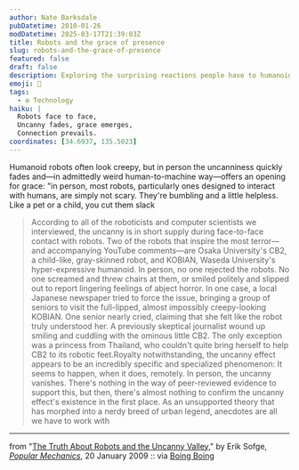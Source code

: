 ```yaml
---
author: Nate Barksdale
pubDatetime: 2010-01-26
modDatetime: 2025-03-17T21:39:03Z
title: Robots and the grace of presence
slug: robots-and-the-grace-of-presence
featured: false
draft: false
description: Exploring the surprising reactions people have to humanoid robots, the uncanny feeling seems to fade in person, revealing a more approachable side of robotics.
emoji: 🤖
tags:
  - ⚙️ Technology
haiku: |
  Robots face to face,  
  Uncanny fades, grace emerges,  
  Connection prevails.
coordinates: [34.6937, 135.5023]
---
```


Humanoid robots often look creepy, but in person the uncanniness quickly fades and—in admittedly weird human-to-machine way—offers an opening for grace: "in person, most robots, particularly ones designed to interact with humans, are simply not scary. They're bumbling and a little helpless. Like a pet or a child, you cut them slack

> According to all of the roboticists and computer scientists we interviewed, the uncanny is in short supply during face-to-face contact with robots. Two of the robots that inspire the most terror—and accompanying YouTube comments—are Osaka University's CB2, a child-like, gray-skinned robot, and KOBIAN, Waseda University's hyper-expressive humanoid. In person, no one rejected the robots. No one screamed and threw chairs at them, or smiled politely and slipped out to report lingering feelings of abject horror. In one case, a local Japanese newspaper tried to force the issue, bringing a group of seniors to visit the full-lipped, almost impossibly creepy-looking KOBIAN. One senior nearly cried, claiming that she felt like the robot truly understood her. A previously skeptical journalist wound up smiling and cuddling with the ominous little CB2. The only exception was a princess from Thailand, who couldn't quite bring herself to help CB2 to its robotic feet.Royalty notwithstanding, the uncanny effect appears to be an incredibly specific and specialized phenomenon: It seems to happen, when it does, remotely. In person, the uncanny vanishes. There's nothing in the way of peer-reviewed evidence to support this, but then, there's almost nothing to confirm the uncanny effect's existence in the first place. As an unsupported theory that has morphed into a nerdy breed of urban legend, anecdotes are all we have to work with

---

from "[The Truth About Robots and the Uncanny Valley](http://web.archive.org/web/20100123181712/http://www.popularmechanics.com:80/science/robotics/4343054.html?page=2)," by Erik Sofge, [_Popular Mechanics_](http://web.archive.org/web/20100123181712/http://www.popularmechanics.com:80/science/robotics/4343054.html?page=2), 20 January 2009 :: via [Boing Boing](http://feeds.boingboing.net/~r/boingboing/iBag/~3/0ZOLPL6wAbw/does-the-uncanny-val.html)
